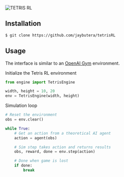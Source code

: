 ![TETRIS RL](https://github.com/jaybutera/tetris-environment/blob/master/tetrisRL_logo.png)

## Installation
```bash
$ git clone https://github.com/jaybutera/tetrisRL
```

## Usage

The interface is similar to an [OpenAI Gym](https://gym.openai.com/docs) environment. 

Initialize the Tetris RL environment

```python
from engine import TetrisEngine

width, height = 10, 20
env = TetrisEngine(width, height)
```

Simulation loop
```python
# Reset the environment
obs = env.clear()

while True:
    # Get an action from a theoretical AI agent
    action = agent(obs)

    # Sim step takes action and returns results
    obs, reward, done = env.step(action)

    # Done when game is lost
    if done:
        break
```
